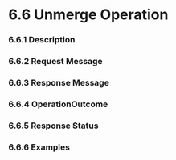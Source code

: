 # 6.6 Unmerge Operation
### 6.6.1 Description
### 6.6.2 Request Message
### 6.6.3 Response Message
### 6.6.4 OperationOutcome
### 6.6.5 Response Status
### 6.6.6 Examples